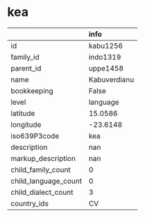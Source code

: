 # kea
|                      | info         |
|:---------------------|:-------------|
| id                   | kabu1256     |
| family_id            | indo1319     |
| parent_id            | uppe1458     |
| name                 | Kabuverdianu |
| bookkeeping          | False        |
| level                | language     |
| latitude             | 15.0586      |
| longitude            | -23.6148     |
| iso639P3code         | kea          |
| description          | nan          |
| markup_description   | nan          |
| child_family_count   | 0            |
| child_language_count | 0            |
| child_dialect_count  | 3            |
| country_ids          | CV           |